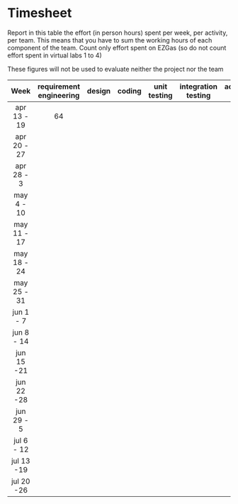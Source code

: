 # Timesheet

Report in this table the effort (in person hours) spent per week, per activity, per team. 
This means that you have to sum the working hours of each component of the team.
Count only effort spent on EZGas (so do not count effort spent in virtual labs 1 to 4)

These figures will not be used to evaluate neither the project nor the team

|    Week     | requirement engineering | design | coding | unit testing | integration testing | acceptance testing | management | git maven |
| :---------: | :---------------------: | :----: | :----: | :----------: | :-----------------: | :----------------: | :--------: | :-------: |
| apr 13 - 19 |           64            |        |        |              |                     |                    |     4      |     1     |
| apr 20 - 27 |                         |        |        |              |                     |                    |            |           |
| apr 28 - 3  |                         |        |        |              |                     |                    |            |           |
| may 4 - 10  |                         |        |        |              |                     |                    |            |           |
| may 11 - 17 |                         |        |        |              |                     |                    |            |           |
| may 18 - 24 |                         |        |        |              |                     |                    |            |           |
| may 25 - 31 |                         |        |        |              |                     |                    |            |           |
| jun 1 -  7  |                         |        |        |              |                     |                    |            |           |
| jun 8 - 14  |                         |        |        |              |                     |                    |            |           |
| jun 15 -21  |                         |        |        |              |                     |                    |            |           |
| jun 22 -28  |                         |        |        |              |                     |                    |            |           |
| jun 29 - 5  |                         |        |        |              |                     |                    |            |           |
| jul 6 - 12  |                         |        |        |              |                     |                    |            |           |
| jul 13 -19  |                         |        |        |              |                     |                    |            |           |
| jul 20 -26  |                         |        |        |              |                     |                    |            |           |
